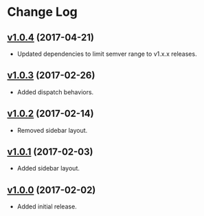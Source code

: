 # Change Log

## [v1.0.4](https://github.com/arsnebula/nebula-app-essentials/releases/tag/v1.0.4) (2017-04-21)

- Updated dependencies to limit semver range to v1.x.x releases.

## [v1.0.3](https://github.com/arsnebula/nebula-app-essentials/releases/tag/v1.0.3) (2017-02-26)

- Added dispatch behaviors.

## [v1.0.2](https://github.com/arsnebula/nebula-app-essentials/releases/tag/v1.0.2) (2017-02-14)

- Removed sidebar layout.

## [v1.0.1](https://github.com/arsnebula/nebula-app-essentials/releases/tag/v1.0.1) (2017-02-03)

- Added sidebar layout.

## [v1.0.0](https://github.com/arsnebula/nebula-app-essentials/releases/tag/v1.0.0) (2017-02-02)

- Added initial release.